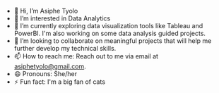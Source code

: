 - 👋 Hi, I’m Asiphe Tyolo
- 👀 I’m interested in Data Analytics
- 🌱 I’m currently exploring data visualization tools like Tableau and PowerBI. I'm also working on some data analysis guided projects.
- 💞️ I’m looking to collaborate on meaningful projects that will help me further develop my technical skills.
- 📫 How to reach me: Reach out to me via email at asiphetyolo@gmail.com.
- 😄 Pronouns: She/her
- ⚡ Fun fact: I'm a big fan of cats

<!---
AsipheTyolo/AsipheTyolo is a ✨ special ✨ repository because its `README.md` (this file) appears on your GitHub profile.
You can click the Preview link to take a look at your changes.
--->
